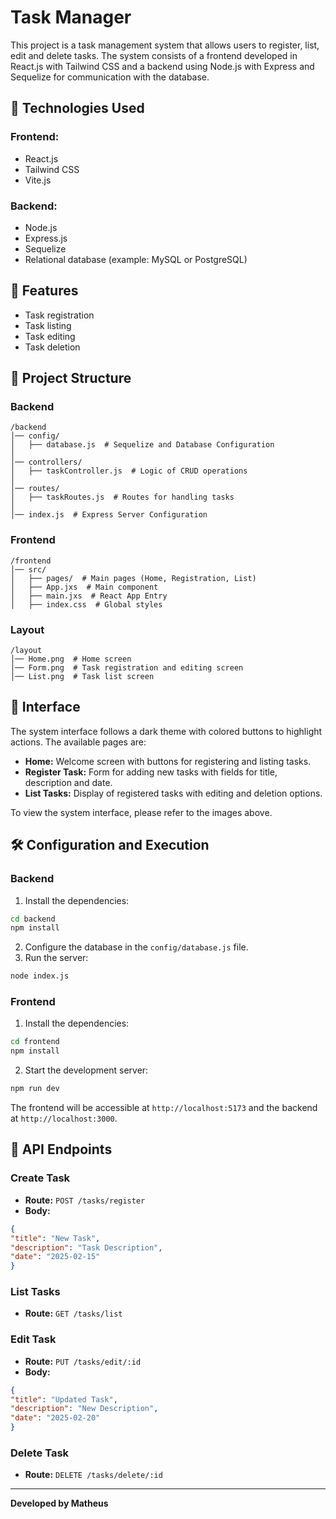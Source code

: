 # Task Manager

This project is a task management system that allows users to register, list, edit and delete tasks. The system consists of a frontend developed in React.js with Tailwind CSS and a backend using Node.js with Express and Sequelize for communication with the database.

## 🚀 Technologies Used

### Frontend:
- React.js
- Tailwind CSS
- Vite.js

### Backend:
- Node.js
- Express.js
- Sequelize
- Relational database (example: MySQL or PostgreSQL)

## 📌 Features
- Task registration
- Task listing
- Task editing
- Task deletion

## 📂 Project Structure

### Backend
```
/backend
│── config/
│   ├── database.js  # Sequelize and Database Configuration
│
│── controllers/
│   ├── taskController.js  # Logic of CRUD operations
│
│── routes/
│   ├── taskRoutes.js  # Routes for handling tasks
│
│── index.js  # Express Server Configuration
```

### Frontend
```
/frontend
│── src/
│   ├── pages/  # Main pages (Home, Registration, List)
│   ├── App.jxs  # Main component
│   ├── main.jxs  # React App Entry
│   ├── index.css  # Global styles
```

### Layout
```
/layout
│── Home.png  # Home screen
│── Form.png  # Task registration and editing screen
│── List.png  # Task list screen
```

## 🎨 Interface
The system interface follows a dark theme with colored buttons to highlight actions. The available pages are:
- **Home:** Welcome screen with buttons for registering and listing tasks.
- **Register Task:** Form for adding new tasks with fields for title, description and date.
- **List Tasks:** Display of registered tasks with editing and deletion options.

To view the system interface, please refer to the images above.

## 🛠 Configuration and Execution
### Backend
1. Install the dependencies:
```sh
cd backend
npm install
```
2. Configure the database in the `config/database.js` file.
3. Run the server:
```sh
node index.js
```

### Frontend
1. Install the dependencies:
```sh
cd frontend
npm install
```
2. Start the development server:
```sh
npm run dev
```

The frontend will be accessible at `http://localhost:5173` and the backend at `http://localhost:3000`.

## 📌 API Endpoints

### Create Task
- **Route:** `POST /tasks/register`
- **Body:**
```json
{
"title": "New Task",
"description": "Task Description",
"date": "2025-02-15"
}
```

### List Tasks
- **Route:** `GET /tasks/list`

### Edit Task
- **Route:** `PUT /tasks/edit/:id`
- **Body:**
```json
{
"title": "Updated Task",
"description": "New Description",
"date": "2025-02-20"
}
```

### Delete Task
- **Route:** `DELETE /tasks/delete/:id`

---
**Developed by Matheus**

